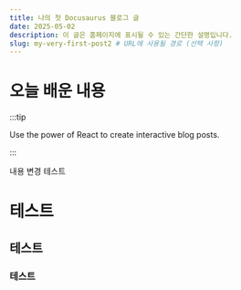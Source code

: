 ```yaml
---
title: 나의 첫 Docusaurus 블로그 글
date: 2025-05-02
description: 이 글은 홈페이지에 표시될 수 있는 간단한 설명입니다.
slug: my-very-first-post2 # URL에 사용될 경로 (선택 사항)
---
```


# 오늘 배운 내용

:::tip

Use the power of React to create interactive blog posts.

:::

내용 변경 테스트
# 테스트
## 테스트
### 테스트